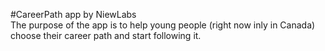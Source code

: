 #CareerPath app by NiewLabs   
The purpose of the app is to help young people (right now inly in Canada) choose their career path and start following it.
